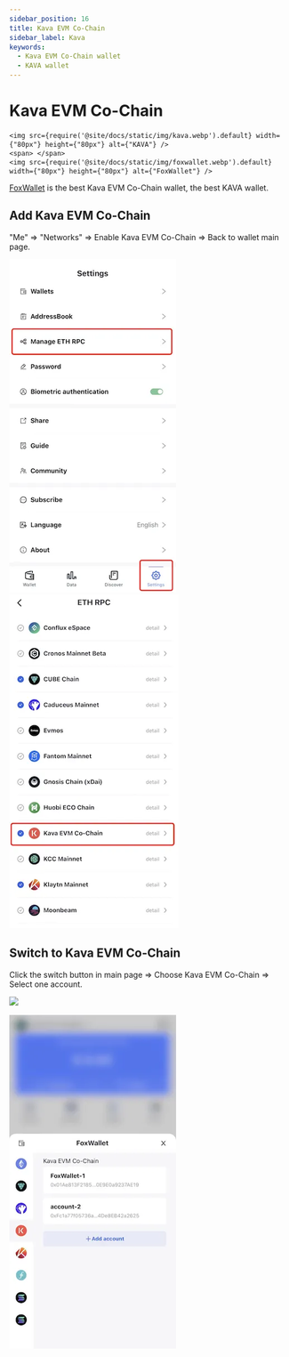 ```yaml
---
sidebar_position: 16
title: Kava EVM Co-Chain
sidebar_label: Kava
keywords:
  - Kava EVM Co-Chain wallet
  - KAVA wallet
---
```


# Kava EVM Co-Chain
```mdx-code-block
<img src={require('@site/docs/static/img/kava.webp').default} width={"80px"} height={"80px"} alt={"KAVA"} />
<span> </span>
<img src={require('@site/docs/static/img/foxwallet.webp').default} width={"80px"} height={"80px"} alt={"FoxWallet"} />
```
[FoxWallet](https://foxwallet.com) is the best Kava EVM Co-Chain wallet, the best KAVA wallet.

## Add Kava EVM Co-Chain

"Me" => "Networks" => Enable Kava EVM Co-Chain => Back to wallet main page.

![](../img/manage-eth-rpc.webp)![](../img/add-kava.webp)

## Switch to Kava EVM Co-Chain

Click the switch button in main page => Choose Kava EVM Co-Chain => Select one account.

<img src="/img/docs/switch-entrance.webp" width="320" />

![](../img/switch-kava.webp)